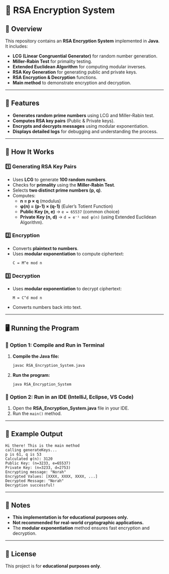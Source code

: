 # 🔐 RSA Encryption System

## 📌 Overview
This repository contains an **RSA Encryption System** implemented in **Java**.  
It includes:
- **LCG (Linear Congruential Generator)** for random number generation.
- **Miller-Rabin Test** for primality testing.
- **Extended Euclidean Algorithm** for computing modular inverses.
- **RSA Key Generation** for generating public and private keys.
- **RSA Encryption & Decryption** functions.
- **Main method** to demonstrate encryption and decryption.

---

## 🚀 Features
- **Generates random prime numbers** using LCG and Miller-Rabin test.
- **Computes RSA key pairs** (Public & Private keys).
- **Encrypts and decrypts messages** using modular exponentiation.
- **Displays detailed logs** for debugging and understanding the process.

---

## 🔧 How It Works
### **1️⃣ Generating RSA Key Pairs**
- Uses **LCG** to generate **100 random numbers**.
- Checks for **primality** using the **Miller-Rabin Test**.
- Selects **two distinct prime numbers (p, q)**.
- Computes:
  - **n = p × q** (modulus)
  - **φ(n) = (p-1) × (q-1)** (Euler’s Totient Function)
  - **Public Key (n, e)** → `e = 65537` (common choice)
  - **Private Key (n, d)** → `d = e⁻¹ mod φ(n)` (using Extended Euclidean Algorithm).

### **2️⃣ Encryption**
- Converts **plaintext to numbers**.
- Uses **modular exponentiation** to compute ciphertext:
  ```
  C = M^e mod n
  ```

### **3️⃣ Decryption**
- Uses **modular exponentiation** to decrypt ciphertext:
  ```
  M = C^d mod n
  ```
- Converts numbers back into text.

---

## 🖥️ Running the Program
### **📌 Option 1: Compile and Run in Terminal**
1. **Compile the Java file:**
   ```sh
   javac RSA_Encryption_System.java
   ```
2. **Run the program:**
   ```sh
   java RSA_Encryption_System
   ```

### **📌 Option 2: Run in an IDE (IntelliJ, Eclipse, VS Code)**
1. Open the **RSA_Encryption_System.java** file in your IDE.
2. Run the `main()` method.

---

## 📜 Example Output
```
Hi there! This is the main method
calling generateKeys...
p is 61, q is 53
Calculated φ(n): 3120
Public Key: (n=3233, e=65537)
Private Key: (n=3233, d=2753)
Encrypting message: "Norah"
Encrypted Values: [XXXX, XXXX, XXXX, ...]
Decrypted Message: "Norah"
Decryption successful!
```

---

## 📝 Notes
- **This implementation is for educational purposes only.**
- **Not recommended for real-world cryptographic applications.**
- The **modular exponentiation** method ensures fast encryption and decryption.

---

## 📜 License
This project is for **educational purposes only**.  

